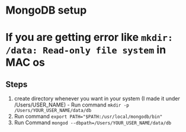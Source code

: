 # MongoDB setup

# If you are getting error like `mkdir: /data: Read-only file system` in MAC os

## Steps

  1. create directory whenever you want in your system (I made it under /Users/USER_NAME) - Run command `mkdir -p /Users/YOUR_USER_NAME/data/db`
  2. Run command `export PATH="$PATH:/usr/local/mongodb/bin"`
  3. Run Command `mongod --dbpath=/Users/YOUR_USER_NAME/data/db`

